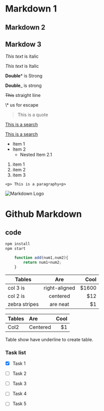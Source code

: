 <!--Heading-->
# Markdown 1
## Markdown 2
## Markdow 3

<!--Italic-->
*This text* is italic

_This text_ is Italic

**Double*** is Strong

__Double___  is strong


~~This~~  straight liine

\\* us for escape

> This is a quote

<!-- links -->
[This is a search](www.google.com)

[This is a search](www.google.com "Google")

* Item 1
* Item 2 
    * Nested Item 2.1

1. item 1
2. item 2
1. item 3

`<p> This is a paragraphy<p>`

<!--Images-->
![Markdown Logo](https://markdown-here.com/img/icon256.png)



<!--github-->
# Github Markdown

## code
```bash 
npm install
npm start

```
```javascript
    function add(num1,num2){
        return num1+num2;
    }

```


<!--Table-->
| Tables        | Are           | Cool  |
| ------------- |:-------------:| -----:|
| col 3 is      | right-aligned | $1600 |
| col 2 is      | centered      |   $12 |
| zebra stripes | are neat      |    $1 |


| Tables  | Are     | Cool   |
|-|:-| -: |
| Col2    |Centered           |    $1 |
 Table show have underline to create table.


### Task list
* [x] Task 1
* [ ] Task 2
* [ ] Task 3
* [ ] Task 4
* [ ] Task 5



